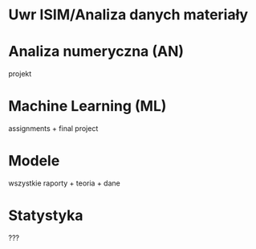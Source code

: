 # Uwr ISIM/Analiza danych materiały 

# Analiza numeryczna (AN)
projekt

# Machine Learning (ML)
assignments + final project

# Modele
wszystkie raporty + teoria + dane

# Statystyka 
???



